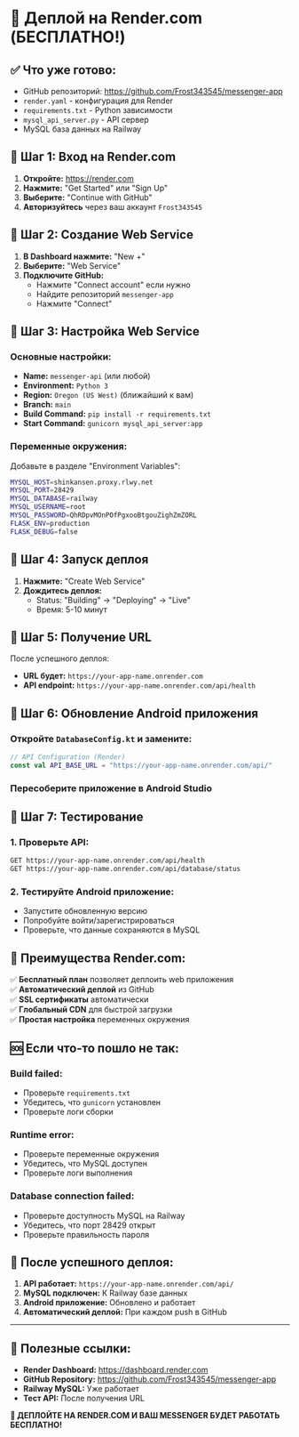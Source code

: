 # 🚀 Деплой на Render.com (БЕСПЛАТНО!)

## ✅ Что уже готово:
- GitHub репозиторий: https://github.com/Frost343545/messenger-app
- `render.yaml` - конфигурация для Render
- `requirements.txt` - Python зависимости
- `mysql_api_server.py` - API сервер
- MySQL база данных на Railway

## 🚀 Шаг 1: Вход на Render.com

1. **Откройте:** https://render.com
2. **Нажмите:** "Get Started" или "Sign Up"
3. **Выберите:** "Continue with GitHub"
4. **Авторизуйтесь** через ваш аккаунт `Frost343545`

## 🚀 Шаг 2: Создание Web Service

1. **В Dashboard нажмите:** "New +"
2. **Выберите:** "Web Service"
3. **Подключите GitHub:**
   - Нажмите "Connect account" если нужно
   - Найдите репозиторий `messenger-app`
   - Нажмите "Connect"

## 🚀 Шаг 3: Настройка Web Service

### **Основные настройки:**
- **Name:** `messenger-api` (или любой)
- **Environment:** `Python 3`
- **Region:** `Oregon (US West)` (ближайший к вам)
- **Branch:** `main`
- **Build Command:** `pip install -r requirements.txt`
- **Start Command:** `gunicorn mysql_api_server:app`

### **Переменные окружения:**
Добавьте в разделе "Environment Variables":

```bash
MYSQL_HOST=shinkansen.proxy.rlwy.net
MYSQL_PORT=28429
MYSQL_DATABASE=railway
MYSQL_USERNAME=root
MYSQL_PASSWORD=QhRDpvMOnPOfPgxooBtgouZighZmZORL
FLASK_ENV=production
FLASK_DEBUG=false
```

## 🚀 Шаг 4: Запуск деплоя

1. **Нажмите:** "Create Web Service"
2. **Дождитесь деплоя:**
   - Status: "Building" → "Deploying" → "Live"
   - Время: 5-10 минут

## 🚀 Шаг 5: Получение URL

После успешного деплоя:
- **URL будет:** `https://your-app-name.onrender.com`
- **API endpoint:** `https://your-app-name.onrender.com/api/health`

## 🚀 Шаг 6: Обновление Android приложения

### **Откройте `DatabaseConfig.kt` и замените:**

```kotlin
// API Configuration (Render)
const val API_BASE_URL = "https://your-app-name.onrender.com/api/"
```

### **Пересоберите приложение в Android Studio**

## 🚀 Шаг 7: Тестирование

### **1. Проверьте API:**
```bash
GET https://your-app-name.onrender.com/api/health
GET https://your-app-name.onrender.com/api/database/status
```

### **2. Тестируйте Android приложение:**
- Запустите обновленную версию
- Попробуйте войти/зарегистрироваться
- Проверьте, что данные сохраняются в MySQL

## 🔧 **Преимущества Render.com:**

✅ **Бесплатный план** позволяет деплоить web приложения  
✅ **Автоматический деплой** из GitHub  
✅ **SSL сертификаты** автоматически  
✅ **Глобальный CDN** для быстрой загрузки  
✅ **Простая настройка** переменных окружения  

## 🆘 **Если что-то пошло не так:**

### **Build failed:**
- Проверьте `requirements.txt`
- Убедитесь, что `gunicorn` установлен
- Проверьте логи сборки

### **Runtime error:**
- Проверьте переменные окружения
- Убедитесь, что MySQL доступен
- Проверьте логи выполнения

### **Database connection failed:**
- Проверьте доступность MySQL на Railway
- Убедитесь, что порт 28429 открыт
- Проверьте правильность пароля

## 🎯 **После успешного деплоя:**

1. **API работает:** `https://your-app-name.onrender.com/api/`
2. **MySQL подключен:** К Railway базе данных
3. **Android приложение:** Обновлено и работает
4. **Автоматический деплой:** При каждом push в GitHub

---

## 📱 **Полезные ссылки:**

- **Render Dashboard:** https://dashboard.render.com
- **GitHub Repository:** https://github.com/Frost343545/messenger-app
- **Railway MySQL:** Уже работает
- **Тест API:** После получения URL

**🚀 ДЕПЛОЙТЕ НА RENDER.COM И ВАШ MESSENGER БУДЕТ РАБОТАТЬ БЕСПЛАТНО!**
